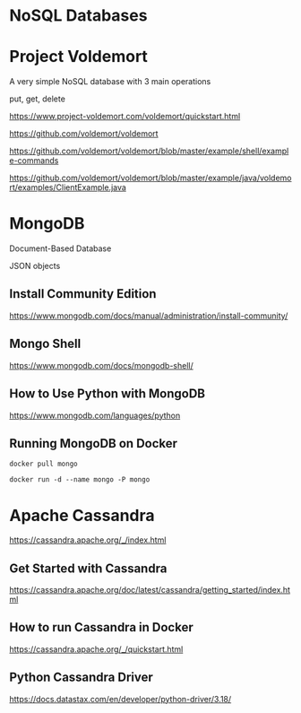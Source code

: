 # NoSQL Databases


# Project Voldemort

A very simple NoSQL database with 3 main operations

put, get, delete

https://www.project-voldemort.com/voldemort/quickstart.html

https://github.com/voldemort/voldemort

https://github.com/voldemort/voldemort/blob/master/example/shell/example-commands

https://github.com/voldemort/voldemort/blob/master/example/java/voldemort/examples/ClientExample.java



# MongoDB

Document-Based Database

JSON objects

## Install Community Edition

https://www.mongodb.com/docs/manual/administration/install-community/

## Mongo Shell

https://www.mongodb.com/docs/mongodb-shell/


## How to Use Python with MongoDB

https://www.mongodb.com/languages/python

##  Running MongoDB on Docker 

```docker pull mongo```

```docker run -d --name mongo -P mongo```



# Apache Cassandra 


https://cassandra.apache.org/_/index.html


## Get Started with Cassandra  

https://cassandra.apache.org/doc/latest/cassandra/getting_started/index.html


## How to run Cassandra in  Docker 

https://cassandra.apache.org/_/quickstart.html
 


## Python Cassandra Driver

https://docs.datastax.com/en/developer/python-driver/3.18/


 


